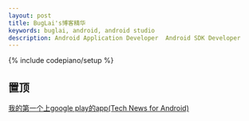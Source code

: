 ```yaml
---
layout: post
title: BugLai's博客精华
keywords: buglai, android, android studio
description: Android Application Developer  Android SDK Developer
---
```


{% include codepiano/setup %}
## 置顶

[我的第一个上google play的app(Tech News for Android)](https://play.google.com/store/apps/details?id=com.buglai.androidnews.net)




